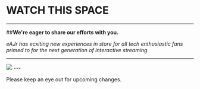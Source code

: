 # WATCH THIS SPACE

---

##**We're eager to share our efforts with you.**  

*eAJr has ecxiting new experiences in store for all tech enthusiastic fans primed to for the next generation of interactive streaming.*

---
<img src="https://docs.google.com/drawings/d/e/2PACX-1vQwBQJdVzXv1xL5niy_pzGvE3_XpZDHpe0-C5ljGhloZjG2IepOcpqS4ocj9vowPEulCen9IV4bYLzc/pub?w=960&h=720">
---


Please keep an eye out for upcoming changes.  
